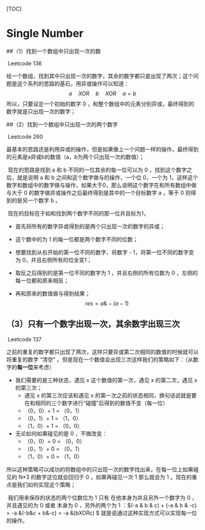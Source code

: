 [TOC]

# Single Number

##（1）找到一个数组中只出现一次的数

​	Leetcode 136

​	给一个数组，找到其中只出现一次的数字，其余的数字都只是出现了两次；这个问题是这个系列的思路的基石，用异或操作可以知道：
$$
a \quad XOR \quad b \quad XOR \quad a = b
$$
所以，只要设定一个初始的数字 0 ，和整个数组中的元素分别异或，最终得到的数字就是只出现一次的数字；

##（2）找到一个数组中只出现一次的两个数字

​	Leetcode 260

​	最基本的思路还是利用异或的操作，但是如果像上一个问题一样的操作，最终得到的元素是a异或b的数值（a，b为两个只出现一次的数值）；

​	现在的思路是找到 a 和 b 不同的一位其余的每一位可以为 0 ，找到这个数字之后，就是说明 a 和 b 之间和这个数字做与的操作，一个位 0，一个为 1，这样这个数字和数组中的数字做与操作，如果大于0，那么说明这个数字在和所有数组中做与大于 0 的数字做异或操作之后最终得到是其中的一个目标数字 a ，等于 0 则得到的是另一个数字 b 。

​	现在的目标在于如和找到两个数字不同的那一位并且标为1，

- 首先将所有的数字异或得到的是两个只出现一次的数字的异或；

- 这个数中的为 1 的每一位都是两个数字不同的位数；

- 想要找到从右开始的第一位不同的数字，将数字 - 1，将第一位不同的数字变为 0，并且右侧所有的位全变1；

- 取反之后得到的是第一位不同的数字为 1 ，并且右侧的所有位数为 0 ，左侧的每一位都和原来相反；

- 再和原来的数值做与得到结果；
  $$
  res = a \& -(a - 1)
  $$

## （3）只有一个数字出现一次，其余数字出现三次

​	Leetcode 137

​	之前的重复的数字都只出现了两次，这样只要异或第二次相同的数值的时候就可以将重复的数字 “清空” 。但是现在一个数值会出现三次这样我们的策略如下：（从数字的**每一位**来考虑）

- 我们需要的是三种状态，遇见 x 这个数值的第一次，遇见 x 的第二次，遇见 x 的第三次；
  - 遇见 x 的第三次应该和遇见 x 的第一次之前的状态相同，换句话说就是要在和相同的三个数字进行“碰撞”后得到的数值不变（每一位）
  - （0，0）+ 1 = （0，1）
  - （0，1）+ 1 = （1，0）
  - （1，0）+ 1 = （0，0）
- 无论如何如果碰见的是 0 ，不做改变：
  - （0，0）+ 0 = （0，0）
  - （0，1）+ 0 = （0，1）
  - （1，0）+ 0 = （1，0）

所以这种策略可以成功的将数组中的只出现一次的数字找出来，在每一位上如果碰见的 N*3 的数字这位就会回归于 0 ，如果再碰见一次 1 那么就会为 1 。现在的重点是我们如何实现这个策略；

​	我们用来保存的状态的两个位数位为 1 只有 在他本身为并且另外一个数字为 0 ，并且遇见的为 0 或者 本身为 0 ，另外的两个为 1 ：$(-a \& b \& c) + (-a \& b \& -c) = -a \&(-b\&c + b\&-c) = -a \&(bXORc) $ 就是说通过这种实现方式可以实现每一位的操作。





